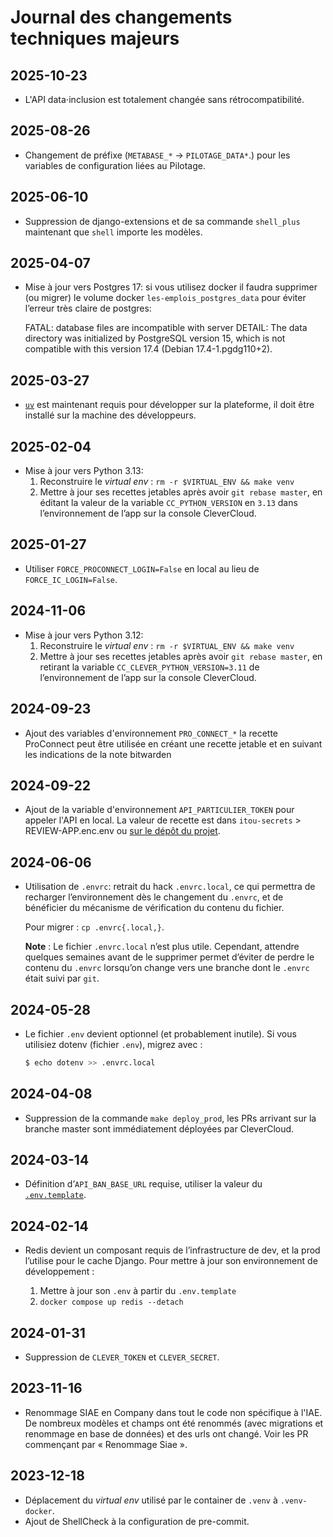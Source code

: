# Journal des changements techniques majeurs

## 2025-10-23

- L'API data⋅inclusion est totalement changée sans rétrocompatibilité.

## 2025-08-26

- Changement de préfixe (`METABASE_*` -> `PILOTAGE_DATA*`.) pour les
  variables de configuration liées au Pilotage.

## 2025-06-10

- Suppression de django-extensions et de sa commande `shell_plus` maintenant
  que `shell` importe les modèles.

## 2025-04-07

- Mise à jour vers Postgres 17: si vous utilisez docker il faudra supprimer
  (ou migrer) le volume docker `les-emplois_postgres_data` pour éviter
  l’erreur très claire de postgres:

    FATAL:  database files are incompatible with server
    DETAIL:  The data directory was initialized by PostgreSQL version 15,
    which is not compatible with this version 17.4 (Debian 17.4-1.pgdg110+2).

## 2025-03-27

- [`uv`](https://docs.astral.sh/uv/) est maintenant requis pour développer sur
  la plateforme, il doit être installé sur la machine des développeurs.

## 2025-02-04

- Mise à jour vers Python 3.13:
    1. Reconstruire le _virtual env_ : `rm -r $VIRTUAL_ENV && make venv`
    2. Mettre à jour ses recettes jetables après avoir `git rebase master`, en
       éditant la valeur de la variable `CC_PYTHON_VERSION` en `3.13` dans
       l’environnement de l’app sur la console CleverCloud.

## 2025-01-27

- Utiliser `FORCE_PROCONNECT_LOGIN=False` en local au lieu de `FORCE_IC_LOGIN=False`.

## 2024-11-06

- Mise à jour vers Python 3.12:
    1. Reconstruire le _virtual env_ : `rm -r $VIRTUAL_ENV && make venv`
    2. Mettre à jour ses recettes jetables après avoir `git rebase master`, en
       retirant la variable `CC_CLEVER_PYTHON_VERSION=3.11` de l’environnement
       de l’app sur la console CleverCloud.

## 2024-09-23

- Ajout des variables d'environnement `PRO_CONNECT_*`
  la recette ProConnect peut être utilisée en créant une recette jetable
  et en suivant les indications de la note bitwarden

## 2024-09-22

- Ajout de la variable d'environnement `API_PARTICULIER_TOKEN` pour appeler l'API en local.
La valeur de recette est dans `itou-secrets` > REVIEW-APP.enc.env ou
[sur le dépôt du projet](https://github.com/etalab/siade_staging_data/blob/develop/tokens/default).

## 2024-06-06

- Utilisation de `.envrc`: retrait du hack `.envrc.local`, ce qui permettra de
  recharger l’environnement dès le changement du `.envrc`, et de bénéficier du
  mécanisme de vérification du contenu du fichier.

  Pour migrer : `cp .envrc{.local,}`.

  **Note** : Le fichier `.envrc.local` n’est plus utile. Cependant, attendre
  quelques semaines avant de le supprimer permet d’éviter de perdre le contenu
  du `.envrc` lorsqu’on change vers une branche dont le `.envrc` était suivi
  par `git`.

## 2024-05-28

- Le fichier `.env` devient optionnel (et probablement inutile). Si vous
  utilisiez dotenv (fichier `.env`), migrez avec :
  ```sh
  $ echo dotenv >> .envrc.local
  ```

## 2024-04-08
- Suppression de la commande `make deploy_prod`, les PRs arrivant sur la branche master sont immédiatement déployées par CleverCloud.

## 2024-03-14
- Définition d’`API_BAN_BASE_URL` requise, utiliser la valeur du [`.env.template`](./.env.template).

## 2024-02-14
- Redis devient un composant requis de l’infrastructure de dev, et la prod l’utilise pour le cache Django. Pour mettre à jour son environnement de développement :

    1. Mettre à jour son `.env` à partir du `.env.template`
    2. `docker compose up redis --detach`

## 2024-01-31
- Suppression de `CLEVER_TOKEN` et `CLEVER_SECRET`.

## 2023-11-16
- Renommage SIAE en Company dans tout le code non spécifique à l'IAE. De nombreux modèles et champs ont été renommés (avec migrations et renommage en base de données) et des urls ont changé. Voir les PR commençant par « Renommage Siae ».

## 2023-12-18
- Déplacement du _virtual env_ utilisé par le container de `.venv` à `.venv-docker`.
- Ajout de ShellCheck à la configuration de pre-commit.
